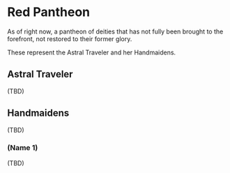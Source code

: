 # Red Pantheon
As of right now, a pantheon of deities that has not fully been brought to the forefront, not restored to their former glory.

These represent the Astral Traveler and her Handmaidens.

## Astral Traveler

(TBD)

## Handmaidens

(TBD)

### (Name 1)

(TBD)
